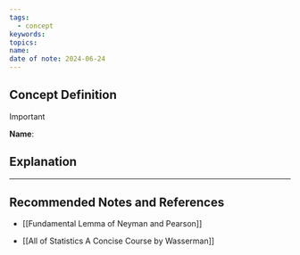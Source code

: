 ```yaml
---
tags:
  - concept
keywords: 
topics: 
name: 
date of note: 2024-06-24
---
```


## Concept Definition

>[!important]
>**Name**: 



## Explanation





-----------
##  Recommended Notes and References

- [[Fundamental Lemma of Neyman and Pearson]]


- [[All of Statistics A Concise Course by Wasserman]]